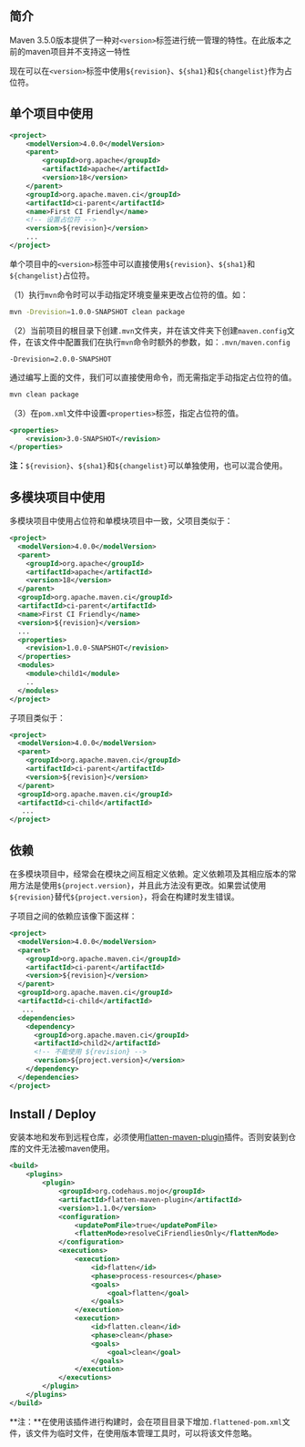 ## 简介

Maven 3.5.0版本提供了一种对`<version>`标签进行统一管理的特性。在此版本之前的maven项目并不支持这一特性

现在可以在`<version>`标签中使用`${revision}`、`${sha1}`和`${changelist}`作为占位符。

## 单个项目中使用

```xml
<project>
    <modelVersion>4.0.0</modelVersion>
    <parent>
        <groupId>org.apache</groupId>
        <artifactId>apache</artifactId>
        <version>18</version>
    </parent>
    <groupId>org.apache.maven.ci</groupId>
    <artifactId>ci-parent</artifactId>
    <name>First CI Friendly</name>
	<!-- 设置占位符 -->
    <version>${revision}</version>
    ...
</project>
```

单个项目中的`<version>`标签中可以直接使用`${revision}`、`${sha1}`和`${changelist}`占位符。

（1）执行`mvn`命令时可以手动指定环境变量来更改占位符的值。如：

```sh
mvn -Drevision=1.0.0-SNAPSHOT clean package
```

（2）当前项目的根目录下创建`.mvn`文件夹，并在该文件夹下创建`maven.config`文件，在该文件中配置我们在执行`mvn`命令时额外的参数，如：`.mvn/maven.config`

```
-Drevision=2.0.0-SNAPSHOT
```

通过编写上面的文件，我们可以直接使用命令，而无需指定手动指定占位符的值。

```sh
mvn clean package
```

（3）在`pom.xml`文件中设置`<properties>`标签，指定占位符的值。

```xml
<properties>
    <revision>3.0-SNAPSHOT</revision>
</properties>
```

**注：**`${revision}`、`${sha1}`和`${changelist}`可以单独使用，也可以混合使用。

## 多模块项目中使用

多模块项目中使用占位符和单模块项目中一致，父项目类似于：

```xml
<project>
  <modelVersion>4.0.0</modelVersion>
  <parent>
    <groupId>org.apache</groupId>
    <artifactId>apache</artifactId>
    <version>18</version>
  </parent>
  <groupId>org.apache.maven.ci</groupId>
  <artifactId>ci-parent</artifactId>
  <name>First CI Friendly</name>
  <version>${revision}</version>
  ...
  <properties>
    <revision>1.0.0-SNAPSHOT</revision>
  </properties>
  <modules>
    <module>child1</module>
    ..
  </modules>
</project>
```

子项目类似于：

```xml
<project>
  <modelVersion>4.0.0</modelVersion>
  <parent>
    <groupId>org.apache.maven.ci</groupId>
    <artifactId>ci-parent</artifactId>
    <version>${revision}</version>
  </parent>
  <groupId>org.apache.maven.ci</groupId>
  <artifactId>ci-child</artifactId>
   ...
</project>
```

## 依赖

在多模块项目中，经常会在模块之间互相定义依赖。定义依赖项及其相应版本的常用方法是使用`${project.version}`，并且此方法没有更改。如果尝试使用`${revision}`替代`${project.version}`，将会在构建时发生错误。

子项目之间的依赖应该像下面这样：

```xml
<project>
  <modelVersion>4.0.0</modelVersion>
  <parent>
    <groupId>org.apache.maven.ci</groupId>
    <artifactId>ci-parent</artifactId>
    <version>${revision}</version>
  </parent>
  <groupId>org.apache.maven.ci</groupId>
  <artifactId>ci-child</artifactId>
   ...
  <dependencies>
	<dependency>
      <groupId>org.apache.maven.ci</groupId>
      <artifactId>child2</artifactId>
      <!-- 不能使用 ${revision} -->  
      <version>${project.version}</version>
    </dependency>
  </dependencies>
</project>
```

## Install / Deploy

安装本地和发布到远程仓库，必须使用[flatten-maven-plugin](https://www.mojohaus.org/flatten-maven-plugin/)插件。否则安装到仓库的文件无法被maven使用。

```xml
<build>
    <plugins>
        <plugin>
            <groupId>org.codehaus.mojo</groupId>
            <artifactId>flatten-maven-plugin</artifactId>
            <version>1.1.0</version>
            <configuration>
                <updatePomFile>true</updatePomFile>
                <flattenMode>resolveCiFriendliesOnly</flattenMode>
            </configuration>
            <executions>
                <execution>
                    <id>flatten</id>
                    <phase>process-resources</phase>
                    <goals>
                        <goal>flatten</goal>
                    </goals>
                </execution>
                <execution>
                    <id>flatten.clean</id>
                    <phase>clean</phase>
                    <goals>
                        <goal>clean</goal>
                    </goals>
                </execution>
            </executions>
        </plugin>
    </plugins>
</build>
```

**注：**在使用该插件进行构建时，会在项目目录下增加`.flattened-pom.xml`文件，该文件为临时文件，在使用版本管理工具时，可以将该文件忽略。